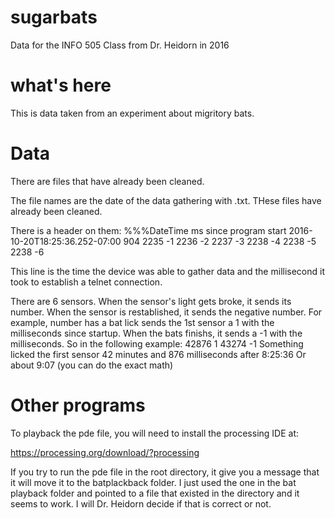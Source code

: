 # sugarbats
Data for the INFO 505 Class from Dr. Heidorn in 2016
# what's here
This is data taken from an experiment about migritory bats. 
# Data
There are files that have already been cleaned.

The file names are the date of the data gathering with .txt.
THese files have already been cleaned.

There is a header on them:
%%%DateTime	ms since program start
2016-10-20T18:25:36.252-07:00	904
2235	-1
2236	-2
2237	-3
2238	-4
2238	-5
2238	-6

This line is the time the device was able to gather data and the millisecond it took to establish a telnet connection.

There are 6 sensors. When the sensor's light gets broke, it sends its number. When the sensor is restablished, it sends the negative number. 
For example, number has a bat lick sends the 1st sensor a 1 with the milliseconds since startup. When the bats finishs, it sends a -1 with the milliseconds.
So in the following example:
42876	1
43274	-1
Something licked the first sensor 42 minutes and 876 milliseconds after 8:25:36
Or about 9:07 (you can do the exact math)

# Other programs
To playback the pde file, you will need to install the processing IDE at:

https://processing.org/download/?processing 


If you try to run the pde file in the root directory, it give you a message that it will move it to the batplackback folder. I just used the one in the bat playback folder and pointed to a file that existed in the directory and it seems to work. I will Dr. Heidorn decide if that is correct or not.
